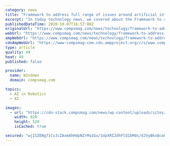 ```yaml
---
category: news
title: "Framework to address full range of issues around artificial intelligence a must: R S Sharma"
excerpt: "In today technology news, we covered about the Framework to address full range of issues around artificial intelligence a must: R S Sharma"
publishedDateTime: 2020-10-07T16:57:00Z
originalUrl: "https://www.compsmag.com/news/technology/framework-to-address-full-range-of-issues-around-artificial-intelligence-a-must-r-s-sharma/"
webUrl: "https://www.compsmag.com/news/technology/framework-to-address-full-range-of-issues-around-artificial-intelligence-a-must-r-s-sharma/"
ampWebUrl: "https://www.compsmag.com/news/technology/framework-to-address-full-range-of-issues-around-artificial-intelligence-a-must-r-s-sharma/amp/"
cdnAmpWebUrl: "https://www-compsmag-com.cdn.ampproject.org/c/s/www.compsmag.com/news/technology/framework-to-address-full-range-of-issues-around-artificial-intelligence-a-must-r-s-sharma/amp/"
type: article
quality: 49
heat: 49
published: false

provider:
  name: Windows
  domain: compsmag.com

topics:
  - AI in Robotics
  - AI

images:
  - url: "https://cdn-stack.compsmag.com/news/wp-content/uploads/sites/27/2020/09/Second-round-of-layoffs-at-Malaysias-AirAsia.png"
    width: 920
    height: 520
    isCached: true

secured: "wjISZENg7iCvJcZAxmAhHdpNZrMa1Gu/1dpXRI2dhFlQ1bMds/dJVyBkoQcoQfi0pl5MUYMdU6a6QM02Add2nGntvtUoAs9nhUfaaDTEi/+zzii+TSdCHw0k3MeR868I8STPC0B+3IUVly7TjOuJp09c68gIb1inhidWSBG83VQYL/LMXhEq8r+Egk5iiGni8GxrFUPMpN+ZqXVSaFF2JxFyNIuYPBXilVzxdg19B7mIPMIOXgsINCcmmSoaBCs6nNdh/J5N46YayIxjpK8jyasTH0/2kBEVGn2v6qucTYVotjtc+FTqT/D7p1djDSj+0vgBZLRCkFQsv0v8Zm5q6nNPHfMLaSNWyS51gQc9c7w=;04dKhbOMAzu6wS/fhelHig=="
---
```


